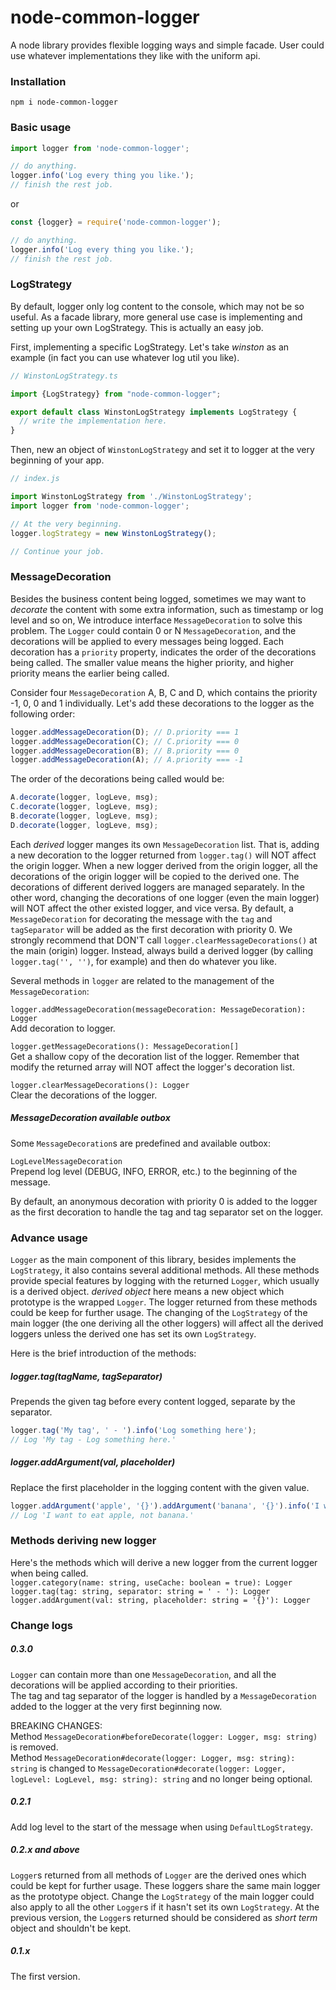 # node-common-logger
A node library provides flexible logging ways and simple facade. User could use whatever implementations they like with the uniform api.

### Installation

`npm i node-common-logger`

### Basic usage

```typescript
import logger from 'node-common-logger';

// do anything.
logger.info('Log every thing you like.');
// finish the rest job.
```
or
```javascript
const {logger} = require('node-common-logger');

// do anything.
logger.info('Log every thing you like.');
// finish the rest job.
```

### LogStrategy

By default, logger only log content to the console, which may not be so useful. As a facade library, more general use case is implementing and setting up your own LogStrategy. This is actually an easy job.

First, implementing a specific LogStrategy. Let's take _winston_ as an example (in fact you can use whatever log util you like).
```typescript
// WinstonLogStrategy.ts

import {LogStrategy} from "node-common-logger";

export default class WinstonLogStrategy implements LogStrategy {
  // write the implementation here.
}
```

Then, new an object of `WinstonLogStrategy` and set it to logger at the very beginning of your app.
```typescript
// index.js

import WinstonLogStrategy from './WinstonLogStrategy';
import logger from 'node-common-logger';

// At the very beginning.
logger.logStrategy = new WinstonLogStrategy();

// Continue your job.
```

### MessageDecoration

Besides the business content being logged, sometimes we may want to _decorate_ the content with some extra information, such as timestamp or log level and so on,
We introduce interface `MessageDecoration` to solve this problem. The `Logger` could contain 0 or N `MessageDecoration`, and the decorations will be applied to every messages being logged.
Each decoration has a `priority` property, indicates the order of the decorations being called. The smaller value means the higher priority, and higher priority means the earlier being called.


Consider four `MessageDecoration` A, B, C and D, which contains the priority -1, 0, 0 and 1 individually. Let's add these decorations to the logger as the following order:
```javascript
logger.addMessageDecoration(D); // D.priority === 1
logger.addMessageDecoration(C); // C.priority === 0
logger.addMessageDecoration(B); // B.priority === 0
logger.addMessageDecoration(A); // A.priority === -1
```
The order of the decorations being called would be:
```javascript
A.decorate(logger, logLeve, msg);
C.decorate(logger, logLeve, msg);
B.decorate(logger, logLeve, msg);
D.decorate(logger, logLeve, msg);
```

Each _derived_ logger manges its own `MessageDecoration` list. That is, adding a new decoration to the logger returned from `logger.tag()` will NOT affect the origin logger.
When a new logger derived from the origin logger, all the decorations of the origin logger will be copied to the derived one. The decorations of different derived loggers are managed separately.
In the other word, changing the decorations of one logger (even the main logger) will NOT affect the other existed logger, and vice versa.
By default, a `MessageDecoration` for decorating the message with the `tag` and `tagSeparator` will be added as the first decoration with priority 0. We strongly recommend that DON'T call `logger.clearMessageDecorations()` at the main (origin) logger.
Instead, always build a derived logger (by calling `logger.tag('', '')`, for example) and then do whatever you like.  

Several methods in `logger` are related to the management of the `MessageDecoration`:  

`logger.addMessageDecoration(messageDecoration: MessageDecoration): Logger`  
Add decoration to logger.  

`logger.getMessageDecorations(): MessageDecoration[]`  
Get a shallow copy of the decoration list of the logger. Remember that modify the returned array will NOT affect the logger's decoration list.  

`logger.clearMessageDecorations(): Logger`  
Clear the decorations of the logger.

##### MessageDecoration available outbox
Some `MessageDecoration`s are predefined and available outbox:  

`LogLevelMessageDecoration`  
Prepend log level (DEBUG, INFO, ERROR, etc.) to the beginning of the message.  

By default, an anonymous decoration with priority 0 is added to the logger as the first decoration to handle the tag and tag separator set on the logger.

### Advance usage

`Logger` as the main component of this library, besides implements the `LogStrategy`, it also contains several additional methods. 
All these methods provide special features by logging with the returned `Logger`, which usually is a derived object. _derived object_ here means a new object which prototype is the wrapped `Logger`.
The logger returned from these methods could be keep for further usage. 
The changing of the `LogStrategy` of the main logger (the one deriving all the other loggers) will affect all the derived loggers unless the derived one has set its own `LogStrategy`.

Here is the brief introduction of the methods:

##### logger.tag(tagName, tagSeparator)
Prepends the given tag before every content logged, separate by the separator.
```javascript
logger.tag('My tag', ' - ').info('Log something here');
// Log 'My tag - Log something here.'
```

##### logger.addArgument(val, placeholder)
Replace the first placeholder in the logging content with the given value.
```javascript
logger.addArgument('apple', '{}').addArgument('banana', '{}').info('I want to eat {}, not {}.');
// Log 'I want to eat apple, not banana.'
```

### Methods deriving new logger
Here's the methods which will derive a new logger from the current logger when being called.  
`logger.category(name: string, useCache: boolean = true): Logger`  
`logger.tag(tag: string, separator: string = ' - '): Logger`  
`logger.addArgument(val: string, placeholder: string = '{}'): Logger`

### Change logs

##### 0.3.0
`Logger` can contain more than one `MessageDecoration`, and all the decorations will be applied according to their priorities.  
The tag and tag separator of the logger is handled by a `MessageDecoration` added to the logger at the very first beginning now.  

BREAKING CHANGES:  
Method `MessageDecoration#beforeDecorate(logger: Logger, msg: string)` is removed.  
Method `MessageDecoration#decorate(logger: Logger, msg: string): string` is changed to `MessageDecoration#decorate(logger: Logger, logLevel: LogLevel, msg: string): string` and no longer being optional.

##### 0.2.1
Add log level to the start of the message when using `DefaultLogStrategy`.

##### 0.2.x and above
`Logger`s returned from all methods of `Logger` are the derived ones which could be kept for further usage. 
These loggers share the same main logger as the prototype object. Change the `LogStrategy` of the main logger could also apply to all the other `Logger`s if it hasn't set its own `LogStrategy`.
At the previous version, the `Logger`s returned should be considered as _short term_ object and shouldn't be kept.

##### 0.1.x
The first version.